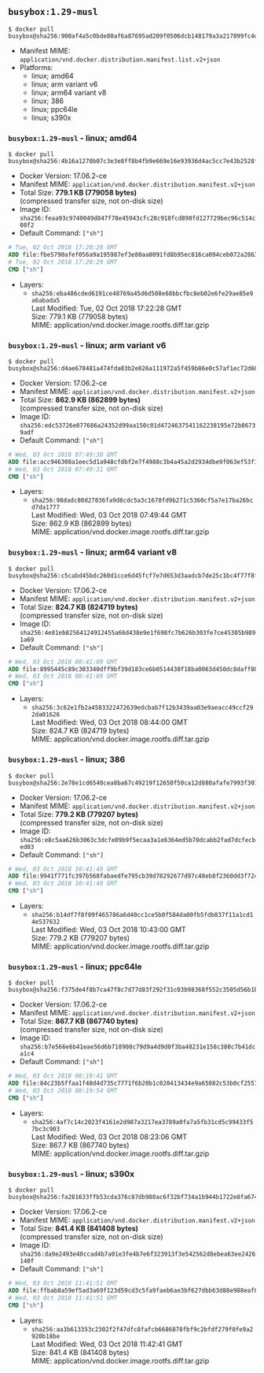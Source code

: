 ## `busybox:1.29-musl`

```console
$ docker pull busybox@sha256:900af4a5c0bde80af6a87695ad209f0506dcb148179a3a217899fc4deb123f71
```

-	Manifest MIME: `application/vnd.docker.distribution.manifest.list.v2+json`
-	Platforms:
	-	linux; amd64
	-	linux; arm variant v6
	-	linux; arm64 variant v8
	-	linux; 386
	-	linux; ppc64le
	-	linux; s390x

### `busybox:1.29-musl` - linux; amd64

```console
$ docker pull busybox@sha256:4b16a1270b07c3e3e8ff8b4fb9e669e16e93936d4ac5cc7e43b2528fb29318e6
```

-	Docker Version: 17.06.2-ce
-	Manifest MIME: `application/vnd.docker.distribution.manifest.v2+json`
-	Total Size: **779.1 KB (779058 bytes)**  
	(compressed transfer size, not on-disk size)
-	Image ID: `sha256:feaa93c9740049d847f78e45943cfc28c918fcd898fd127729bec96c514c08f2`
-	Default Command: `["sh"]`

```dockerfile
# Tue, 02 Oct 2018 17:20:28 GMT
ADD file:fbe5790afef056a9a195987ef3e80aa8091fd8b95ec816ca094ceb072a286338 in / 
# Tue, 02 Oct 2018 17:20:29 GMT
CMD ["sh"]
```

-	Layers:
	-	`sha256:eba486cded6191ce48769a45d6d508e68bbcfbc8eb02e6fe29ae85e9a6abada5`  
		Last Modified: Tue, 02 Oct 2018 17:22:28 GMT  
		Size: 779.1 KB (779058 bytes)  
		MIME: application/vnd.docker.image.rootfs.diff.tar.gzip

### `busybox:1.29-musl` - linux; arm variant v6

```console
$ docker pull busybox@sha256:d4ae670481a474fda03b2e026a111972a5f459b86e0c57af1ec72d6045f57a27
```

-	Docker Version: 17.06.2-ce
-	Manifest MIME: `application/vnd.docker.distribution.manifest.v2+json`
-	Total Size: **862.9 KB (862899 bytes)**  
	(compressed transfer size, not on-disk size)
-	Image ID: `sha256:edc53726e077686a24352d99aa150c01d4724637541162238195e72b86739adf`
-	Default Command: `["sh"]`

```dockerfile
# Wed, 03 Oct 2018 07:49:30 GMT
ADD file:acc946308a1eec5d1a948cfdbf2e7f4988c3b4a45a2d2934dbe9f063ef53f150 in / 
# Wed, 03 Oct 2018 07:49:31 GMT
CMD ["sh"]
```

-	Layers:
	-	`sha256:98dadc80d27836fa9d8cdc5a3c1678fd9b271c5360cf5a7e17ba26bcd7da1777`  
		Last Modified: Wed, 03 Oct 2018 07:49:44 GMT  
		Size: 862.9 KB (862899 bytes)  
		MIME: application/vnd.docker.image.rootfs.diff.tar.gzip

### `busybox:1.29-musl` - linux; arm64 variant v8

```console
$ docker pull busybox@sha256:c5cabd45bdc260d1cce6d45fcf7e7d653d3aadcb7de25c1bc4f77f8fc4f99000
```

-	Docker Version: 17.06.2-ce
-	Manifest MIME: `application/vnd.docker.distribution.manifest.v2+json`
-	Total Size: **824.7 KB (824719 bytes)**  
	(compressed transfer size, not on-disk size)
-	Image ID: `sha256:4e81eb82564124912455a66d438e9e1f698fc7b626b303fe7ce45305b9891a69`
-	Default Command: `["sh"]`

```dockerfile
# Wed, 03 Oct 2018 08:41:09 GMT
ADD file:8995445c89c303340dff9bf39d183ce6b0514430f18ba0063d450dc8daff886d in / 
# Wed, 03 Oct 2018 08:41:09 GMT
CMD ["sh"]
```

-	Layers:
	-	`sha256:3c62e1fb2a4583322472639edcbab7f12b3439aa03e9aeacc49ccf292da01626`  
		Last Modified: Wed, 03 Oct 2018 08:44:00 GMT  
		Size: 824.7 KB (824719 bytes)  
		MIME: application/vnd.docker.image.rootfs.diff.tar.gzip

### `busybox:1.29-musl` - linux; 386

```console
$ docker pull busybox@sha256:2e78e1cd6540cea8ba67c49219f12650f50ca12d880afafe7993f301604297e0
```

-	Docker Version: 17.06.2-ce
-	Manifest MIME: `application/vnd.docker.distribution.manifest.v2+json`
-	Total Size: **779.2 KB (779207 bytes)**  
	(compressed transfer size, not on-disk size)
-	Image ID: `sha256:e8c5aa626b3063c3dcfe09b9f5ecaa3a1e6364ed5b70dcabb2fad7dcfecbed03`
-	Default Command: `["sh"]`

```dockerfile
# Wed, 03 Oct 2018 10:41:49 GMT
ADD file:9941f771fc397b568fabaedfe795cb39d78292677d97c48eb8f2360dd3f724af in / 
# Wed, 03 Oct 2018 10:41:49 GMT
CMD ["sh"]
```

-	Layers:
	-	`sha256:b14df7f8f09f465786a6d40cc1ce5b0f584da00fb5fdb837f11a1cd14e537632`  
		Last Modified: Wed, 03 Oct 2018 10:43:00 GMT  
		Size: 779.2 KB (779207 bytes)  
		MIME: application/vnd.docker.image.rootfs.diff.tar.gzip

### `busybox:1.29-musl` - linux; ppc64le

```console
$ docker pull busybox@sha256:f375de4f8b7ca47f8c7d77d83f292f31c03b98368f552c3505d56b1b7b75121b
```

-	Docker Version: 17.06.2-ce
-	Manifest MIME: `application/vnd.docker.distribution.manifest.v2+json`
-	Total Size: **867.7 KB (867740 bytes)**  
	(compressed transfer size, not on-disk size)
-	Image ID: `sha256:b7e566e6b41eae56d6b718908c79d9a4d9d0f3ba48231e158c380c7b41dca1c4`
-	Default Command: `["sh"]`

```dockerfile
# Wed, 03 Oct 2018 08:19:41 GMT
ADD file:84c23b5ffaa1f48d4d735c7771f6b20b1c020413434e9a65082c53b0cf25579d in / 
# Wed, 03 Oct 2018 08:19:54 GMT
CMD ["sh"]
```

-	Layers:
	-	`sha256:4af7c14c2023f4161e2d987a3217ea3789a0fa7a5fb31cd5c99433f57bc3c903`  
		Last Modified: Wed, 03 Oct 2018 08:23:06 GMT  
		Size: 867.7 KB (867740 bytes)  
		MIME: application/vnd.docker.image.rootfs.diff.tar.gzip

### `busybox:1.29-musl` - linux; s390x

```console
$ docker pull busybox@sha256:fa281633ffb53cda376c87db980ac6f32bf734a1b944b1722e8fa674b79f671d
```

-	Docker Version: 17.06.2-ce
-	Manifest MIME: `application/vnd.docker.distribution.manifest.v2+json`
-	Total Size: **841.4 KB (841408 bytes)**  
	(compressed transfer size, not on-disk size)
-	Image ID: `sha256:da9e2493e40ccad4b7a01e3fe4b7e6f323913f3e542562d8ebea63ee2426140f`
-	Default Command: `["sh"]`

```dockerfile
# Wed, 03 Oct 2018 11:41:51 GMT
ADD file:ffbab8a59ef5ad3a69f123d59cd3c5fa9faeb6ae3bf627dbb63d88e988eaf836 in / 
# Wed, 03 Oct 2018 11:41:51 GMT
CMD ["sh"]
```

-	Layers:
	-	`sha256:aa3b613353c2302f2f47dfc8fafcb6686878fbf9c2bfdf279f0fe9a2920b18be`  
		Last Modified: Wed, 03 Oct 2018 11:42:41 GMT  
		Size: 841.4 KB (841408 bytes)  
		MIME: application/vnd.docker.image.rootfs.diff.tar.gzip

